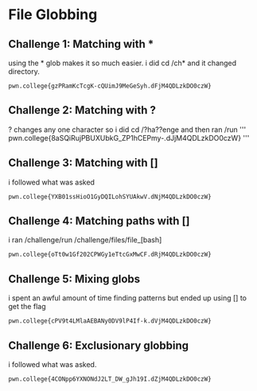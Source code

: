 # File Globbing

## Challenge 1: Matching with *
using the * glob makes it so much easier. i did cd /ch* and it changed directory.
```
pwn.college{gzPRamKcTcgK-cQUimJ9MeGeSyh.dFjM4QDLzkDO0czW}
```
##

## Challenge 2: Matching with ?
? changes any one character so i did cd /?ha??enge and then ran /run
'''
pwn.college{8aSQiRujPBUXUbkG_ZP1hCEPmy-.dJjM4QDLzkDO0czW}
'''
##

## Challenge 3: Matching with []
i followed what was asked
```
pwn.college{YXB01ssHioO1GyDQILohSYUAkwV.dNjM4QDLzkDO0czW}
```
##

## Challenge 4: Matching paths with []
i ran /challenge/run /challenge/files/file_[bash]
```
pwn.college{oTt0w1Gf202CPWGy1eTtcGxMwCF.dRjM4QDLzkDO0czW}
```
##

## Challenge 5: Mixing globs
i spent an awful amount of time finding patterns but ended up using [] to get the flag
```
pwn.college{cPV9t4LMlaAEBANy0DV9lP4If-k.dVjM4QDLzkDO0czW}
```
##

## Challenge 6: Exclusionary globbing
i followed what was asked.
```
pwn.college{4CONpp6YXNONdJ2LT_DW_gJh19I.dZjM4QDLzkDO0czW}
```
##